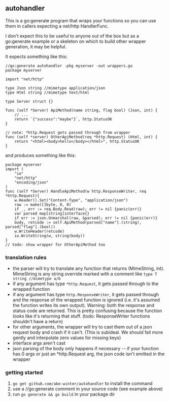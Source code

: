 ## autohandler

This is a go:generate program that wraps your functions so you can use them in callers expecting a net/http HandlerFunc.

I don't expect this to be useful to anyone out of the box but as a go:generate example or a skeleton on which to build other wrapper generation, it may be helpful.

It expects something like this:

```golang
//go:generate autohandler -pkg myserver -out wrappers.go
package myserver

import "net/http"

type Json string //mimetype application/json
type Html string //mimetype text/html

type Server struct {}

func (self *Server) ApiMethod(name string, flag bool) (Json, int) {
    // ...
    return `{"success":"maybe"}`, http.StatusOK
}

// note: *http.Request gets passed through from wrapper
func (self *server) OtherApiMethod(req *http.Request) (Html, int) {
    return "<html><body>hello</body></html>", http.StatusOK
}
```

and produces something like this:

```golang
package myserver
import (
    "io"
    "net/http"
    "encoding/json"
)
func (self *Server) HandleApiMethod(w http.ResponseWriter, req *http.Request){
    w.Header().Set("Content-Type", "application/json")
    raw := make([]byte, 0, 0)
    if _, err := req.Body.Read(raw); err != nil {panic(err)}
    var parsed map[string]interface{}
    if err := json.Unmarshal(raw, &parsed); err != nil {panic(err)}
    body, retcode := self.ApiMethod(parsed["name"].(string), parsed["flag"].(bool))
    w.WriteHeader(retcode)
    io.WriteString(w, string(body))
}
// todo: show wrapper for OtherApiMethod too
```

### translation rules

* the parser will try to translate any function that returns (MimeString, int). MimeString is any string override marked with a comment like `type T string //mimetype a/b`
* if any argument has type `*http.Request`, it gets passed through to the wrapped function
* if any argument has type `http.ResponseWriter`, it gets passed through and the response of the wrapped function is ignored (i.e. it's assumed the function writes its own output). Warning: both the response and status code are returned. This is pretty confusing because the function *looks* like it's returning that stuff. (todo: ResponseWriter functions shouldn't have a return)
* for other arguments, the wrapper will try to cast them out of a json request body and crash if it can't. (This is subideal. We should fail more gently and interpolate zero values for missing keys)
* interface args aren't cast
* json parsing of the body only happens if necessary -- if your function has 0 args or just an *http.Request arg, the json code isn't emitted in the wrapper

### getting started

1. `go get github.com/abe-winter/autohandler` to install the command
1. use a //go:generate comment in your source code (see example above)
1. run `go generate && go build` in your package dir
